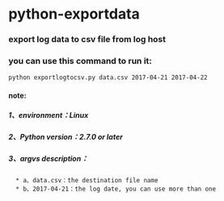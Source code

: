 # python-exportdata
### export log data to csv file from log host
### you can use this command to run it:
    python exportlogtocsv.py data.csv 2017-04-21 2017-04-22
#### note:
   ##### 1、environment：Linux
   ##### 2、Python version：2.7.0 or later
   ##### 3、argvs description：
      * a、data.csv：the destination file name
      * b、2017-04-21：the log date, you can use more than one
